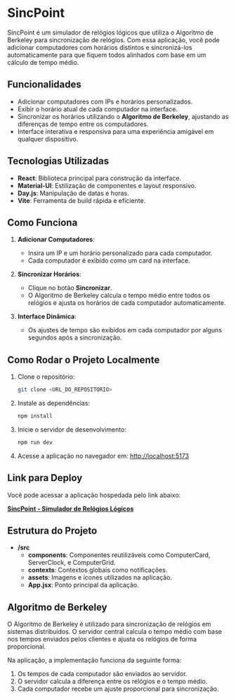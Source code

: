 # SincPoint

SincPoint é um simulador de relógios lógicos que utiliza o Algoritmo de Berkeley para sincronização de relógios. Com essa aplicação, você pode adicionar computadores com horários distintos e sincronizá-los automaticamente para que fiquem todos alinhados com base em um cálculo de tempo médio.

## Funcionalidades

- Adicionar computadores com IPs e horários personalizados.
- Exibir o horário atual de cada computador na interface.
- Sincronizar os horários utilizando o **Algoritmo de Berkeley**, ajustando as diferenças de tempo entre os computadores.
- Interface interativa e responsiva para uma experiência amigável em qualquer dispositivo.

## Tecnologias Utilizadas

- **React**: Biblioteca principal para construção da interface.
- **Material-UI**: Estilização de componentes e layout responsivo.
- **Day.js**: Manipulação de datas e horas.
- **Vite**: Ferramenta de build rápida e eficiente.

## Como Funciona

1. **Adicionar Computadores**:
   - Insira um IP e um horário personalizado para cada computador.
   - Cada computador é exibido como um card na interface.

2. **Sincronizar Horários**:
   - Clique no botão **Sincronizar**.
   - O Algoritmo de Berkeley calcula o tempo médio entre todos os relógios e ajusta os horários de cada computador automaticamente.

3. **Interface Dinâmica**:
   - Os ajustes de tempo são exibidos em cada computador por alguns segundos após a sincronização.

## Como Rodar o Projeto Localmente

1. Clone o repositório:

   ```bash
   git clone <URL_DO_REPOSITORIO>
   ```

2. Instale as dependências:

   ```bash
   npm install
   ```

3. Inicie o servidor de desenvolvimento:

   ```bash
   npm run dev
   ```

4. Acesse a aplicação no navegador em: [http://localhost:5173](http://localhost:5173)

## Link para Deploy

Você pode acessar a aplicação hospedada pelo link abaixo:

[**SincPoint - Simulador de Relógios Lógicos**](https://seu-link-deploy-aqui.com)

## Estrutura do Projeto

- **/src**
  - **components**: Componentes reutilizáveis como ComputerCard, ServerClock, e ComputerGrid.
  - **contexts**: Contextos globais como notificações.
  - **assets**: Imagens e ícones utilizados na aplicação.
  - **App.jsx**: Ponto principal da aplicação.

## Algoritmo de Berkeley

O Algoritmo de Berkeley é utilizado para sincronização de relógios em sistemas distribuídos. O servidor central calcula o tempo médio com base nos tempos enviados pelos clientes e ajusta os relógios de forma proporcional.

Na aplicação, a implementação funciona da seguinte forma:

1. Os tempos de cada computador são enviados ao servidor.
2. O servidor calcula a diferença entre os relógios e o tempo médio.
3. Cada computador recebe um ajuste proporcional para sincronização.


